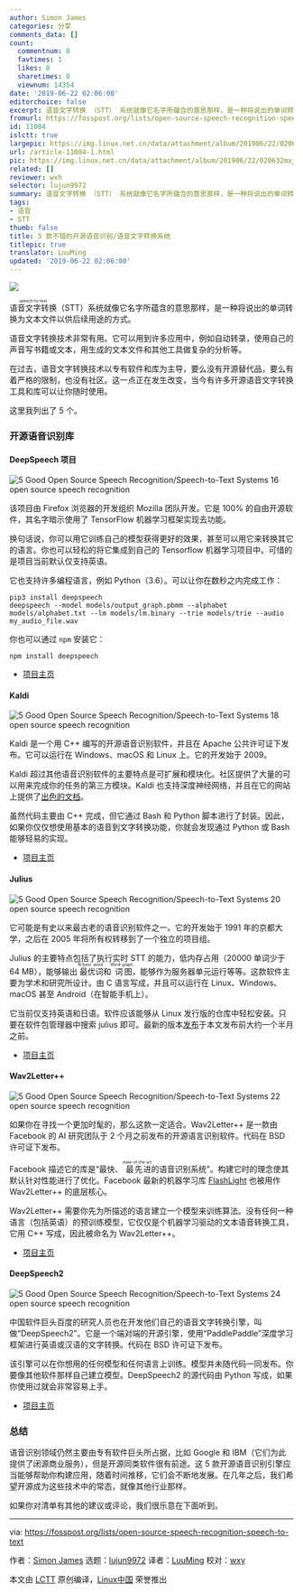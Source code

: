 ```yaml
---
author: Simon James
categories: 分享
comments_data: []
count:
  commentnum: 0
  favtimes: 1
  likes: 0
  sharetimes: 0
  viewnum: 14354
date: '2019-06-22 02:06:00'
editorchoice: false
excerpt: 语音文字转换 （STT） 系统就像它名字所蕴含的意思那样，是一种将说出的单词转换为文本文件以供后续用途的方式。
fromurl: https://fosspost.org/lists/open-source-speech-recognition-speech-to-text
id: 11004
islctt: true
largepic: https://img.linux.net.cn/data/attachment/album/201906/22/020632mxj5jjzpujxyjyhy.png
url: /article-11004-1.html
pic: https://img.linux.net.cn/data/attachment/album/201906/22/020632mxj5jjzpujxyjyhy.png.thumb.jpg
related: []
reviewer: wxh
selector: lujun9972
summary: 语音文字转换 （STT） 系统就像它名字所蕴含的意思那样，是一种将说出的单词转换为文本文件以供后续用途的方式。
tags:
- 语音
- STT
thumb: false
title: 5 款不错的开源语音识别/语音文字转换系统
titlepic: true
translator: LuuMing
updated: '2019-06-22 02:06:00'
---
```


![](/data/attachment/album/201906/22/020632mxj5jjzpujxyjyhy.png)


<ruby> 语音文字转换 <rt>  speech-to-text </rt></ruby>（STT）系统就像它名字所蕴含的意思那样，是一种将说出的单词转换为文本文件以供后续用途的方式。


语音文字转换技术非常有用。它可以用到许多应用中，例如自动转录，使用自己的声音写书籍或文本，用生成的文本文件和其他工具做复杂的分析等。


在过去，语音文字转换技术以专有软件和库为主导，要么没有开源替代品，要么有着严格的限制，也没有社区。这一点正在发生改变，当今有许多开源语音文字转换工具和库可以让你随时使用。


这里我列出了 5 个。


### 开源语音识别库


#### DeepSpeech 项目


![](/data/attachment/album/201906/22/020634a9mxmrc8t8c5xdmt.png "5 Good Open Source Speech Recognition/Speech-to-Text Systems 16 open source speech recognition")


该项目由 Firefox 浏览器的开发组织 Mozilla 团队开发。它是 100% 的自由开源软件，其名字暗示使用了 TensorFlow 机器学习框架实现去功能。


换句话说，你可以用它训练自己的模型获得更好的效果，甚至可以用它来转换其它的语言。你也可以轻松的将它集成到自己的 Tensorflow 机器学习项目中。可惜的是项目当前默认仅支持英语。


它也支持许多编程语言，例如 Python（3.6）。可以让你在数秒之内完成工作：



```
pip3 install deepspeech
deepspeech --model models/output_graph.pbmm --alphabet models/alphabet.txt --lm models/lm.binary --trie models/trie --audio my_audio_file.wav
```

你也可以通过 `npm` 安装它：



```
npm install deepspeech
```

* [项目主页](https://github.com/mozilla/DeepSpeech)


#### Kaldi


![](/data/attachment/album/201906/22/020635sy16ij2gcxsyyyjo.png "5 Good Open Source Speech Recognition/Speech-to-Text Systems 18 open source speech recognition")


Kaldi 是一个用 C++ 编写的开源语音识别软件，并且在 Apache 公共许可证下发布。它可以运行在 Windows、macOS 和 Linux 上。它的开发始于 2009。


Kaldi 超过其他语音识别软件的主要特点是可扩展和模块化。社区提供了大量的可以用来完成你的任务的第三方模块。Kaldi 也支持深度神经网络，并且在它的网站上提供了[出色的文档](http://kaldi-asr.org/doc/index.html)。


虽然代码主要由 C++ 完成，但它通过 Bash 和 Python 脚本进行了封装。因此，如果你仅仅想使用基本的语音到文字转换功能，你就会发现通过 Python 或 Bash 能够轻易的实现。


* [项目主页](http://kaldi-asr.org)


#### Julius


![](/data/attachment/album/201906/22/020639lmhy99t1jtsrj7qz.png "5 Good Open Source Speech Recognition/Speech-to-Text Systems 20 open source speech recognition")


它可能是有史以来最古老的语音识别软件之一。它的开发始于 1991 年的京都大学，之后在 2005 年将所有权转移到了一个独立的项目组。


Julius 的主要特点包括了执行实时 STT 的能力，低内存占用（20000 单词少于 64 MB），能够输出<ruby> 最优词 <rt>  N-best word </rt></ruby>和<ruby> 词图 <rt>  Word-graph </rt></ruby>，能够作为服务器单元运行等等。这款软件主要为学术和研究所设计。由 C 语言写成，并且可以运行在 Linux、Windows、macOS 甚至 Android（在智能手机上）。


它当前仅支持英语和日语。软件应该能够从 Linux 发行版的仓库中轻松安装。只要在软件包管理器中搜索 julius 即可。最新的版本[发布](https://github.com/julius-speech/julius/releases)于本文发布前大约一个半月之前。


* [项目主页](https://github.com/julius-speech/julius)


#### Wav2Letter++


![](/data/attachment/album/201906/22/020641f2mh558u8y5mu82h.png "5 Good Open Source Speech Recognition/Speech-to-Text Systems 22 open source speech recognition")


如果你在寻找一个更加时髦的，那么这款一定适合。Wav2Letter++ 是一款由 Facebook 的 AI 研究团队于 2 个月之前发布的开源语言识别软件。代码在 BSD 许可证下发布。


Facebook 描述它的库是“最快、<ruby> 最先进 <rt>  state-of-the-art </rt></ruby>的语音识别系统”。构建它时的理念使其默认针对性能进行了优化。Facebook 最新的机器学习库 [FlashLight](https://github.com/facebookresearch/flashlight) 也被用作 Wav2Letter++ 的底层核心。


Wav2Letter++ 需要你先为所描述的语言建立一个模型来训练算法。没有任何一种语言（包括英语）的预训练模型，它仅仅是个机器学习驱动的文本语音转换工具，它用 C++ 写成，因此被命名为 Wav2Letter++。


* [项目主页](https://github.com/facebookresearch/wav2letter)


#### DeepSpeech2


![](/data/attachment/album/201906/22/020643yd07u90qzbphdpdp.png "5 Good Open Source Speech Recognition/Speech-to-Text Systems 24 open source speech recognition")


中国软件巨头百度的研究人员也在开发他们自己的语音文字转换引擎，叫做“DeepSpeech2”。它是一个端对端的开源引擎，使用“PaddlePaddle”深度学习框架进行英语或汉语的文字转换。代码在 BSD 许可证下发布。


该引擎可以在你想用的任何模型和任何语言上训练。模型并未随代码一同发布。你要像其他软件那样自己建立模型。DeepSpeech2 的源代码由 Python 写成，如果你使用过就会非常容易上手。


* [项目主页](https://github.com/PaddlePaddle/DeepSpeech)


### 总结


语音识别领域仍然主要由专有软件巨头所占据，比如 Google 和 IBM（它们为此提供了闭源商业服务），但是开源同类软件很有前途。这 5 款开源语音识别引擎应当能够帮助你构建应用，随着时间推移，它们会不断地发展。在几年之后，我们希望开源成为这些技术中的常态，就像其他行业那样。


如果你对清单有其他的建议或评论，我们很乐意在下面听到。




---


via: <https://fosspost.org/lists/open-source-speech-recognition-speech-to-text>


作者：[Simon James](https://fosspost.org/author/simonjames) 选题：[lujun9972](https://github.com/lujun9972) 译者：[LuuMing](https://github.com/LuuMing) 校对：[wxy](https://github.com/wxy)


本文由 [LCTT](https://github.com/LCTT/TranslateProject) 原创编译，[Linux中国](https://linux.cn/) 荣誉推出